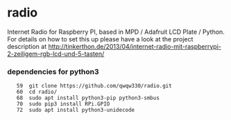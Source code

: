 radio
=====

Internet Radio for Raspberry PI, based in MPD / Adafruit LCD Plate / Python.
For details on how to set this up please have a look at the project description at 
http://tinkerthon.de/2013/04/internet-radio-mit-raspberrypi-2-zeiligem-rgb-lcd-und-5-tasten/


### dependencies for python3
```
   59  git clone https://github.com/qwqw330/radio.git
   60  cd radio/
   68  sudo apt install python3-pip python3-smbus
   70  sudo pip3 install RPi.GPIO
   72  sudo apt install python3-unidecode
```
